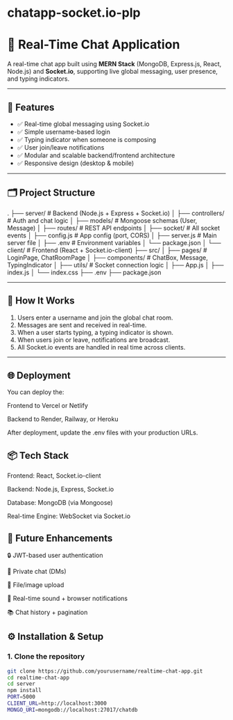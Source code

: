# chatapp-socket.io-plp
# 📡 Real-Time Chat Application

A real-time chat app built using **MERN Stack** (MongoDB, Express.js, React, Node.js) and **Socket.io**, supporting live global messaging, user presence, and typing indicators.

---

## 🚀 Features

- ✅ Real-time global messaging using Socket.io
- ✅ Simple username-based login
- ✅ Typing indicator when someone is composing
- ✅ User join/leave notifications
- ✅ Modular and scalable backend/frontend architecture
- ✅ Responsive design (desktop & mobile)

---

## 🗂️ Project Structure
.
├── server/ # Backend (Node.js + Express + Socket.io)
│ ├── controllers/ # Auth and chat logic
│ ├── models/ # Mongoose schemas (User, Message)
│ ├── routes/ # REST API endpoints
│ ├── socket/ # All socket events
│ ├── config.js # App config (port, CORS)
│ ├── server.js # Main server file
│ ├── .env # Environment variables
│ └── package.json
│
└── client/ # Frontend (React + Socket.io-client)
├── src/
│ ├── pages/ # LoginPage, ChatRoomPage
│ ├── components/ # ChatBox, Message, TypingIndicator
│ ├── utils/ # Socket connection logic
│ ├── App.js
│ ├── index.js
│ └── index.css
├── .env
├── package.json


---

## 🧪 How It Works

1. Users enter a username and join the global chat room.
2. Messages are sent and received in real-time.
3. When a user starts typing, a typing indicator is shown.
4. When users join or leave, notifications are broadcast.
5. All Socket.io events are handled in real time across clients.

---
## 🌐 Deployment
You can deploy the:

Frontend to Vercel or Netlify

Backend to Render, Railway, or Heroku

After deployment, update the .env files with your production URLs.

## 📦 Tech Stack
Frontend: React, Socket.io-client

Backend: Node.js, Express, Socket.io

Database: MongoDB (via Mongoose)

Real-time Engine: WebSocket via Socket.io

## 📌 Future Enhancements
🔒 JWT-based user authentication

💬 Private chat (DMs)

📁 File/image upload

🔔 Real-time sound + browser notifications

📚 Chat history + pagination


## ⚙️ Installation & Setup

### 1. Clone the repository

```bash
git clone https://github.com/yourusername/realtime-chat-app.git
cd realtime-chat-app
cd server
npm install
PORT=5000
CLIENT_URL=http://localhost:3000
MONGO_URI=mongodb://localhost:27017/chatdb

